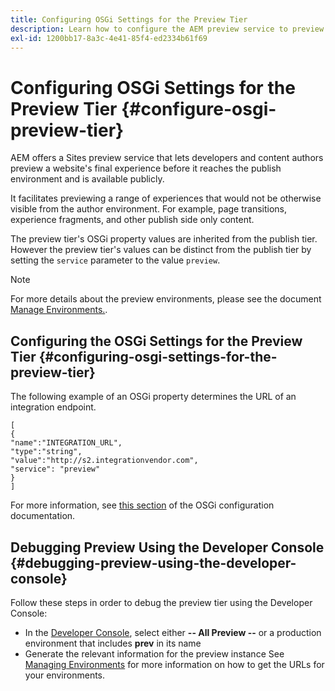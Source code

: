 ```yaml
---
title: Configuring OSGi Settings for the Preview Tier
description: Learn how to configure the AEM preview service to preview content before going live.
exl-id: 1200bb17-8a3c-4e41-85f4-ed2334b61f69
---
```

# Configuring OSGi Settings for the Preview Tier {#configure-osgi-preview-tier}

AEM offers a Sites preview service that lets developers and content authors preview a website's final experience before it reaches the publish environment and is available publicly.

It facilitates previewing a range of experiences that would not be otherwise visible from the author environment. For example, page transitions, experience fragments, and other publish side only content.

The preview tier's OSGi property values are inherited from the publish tier. However the preview tier's values can be distinct from the publish tier by setting the `service` parameter to the value `preview`. 

>[!NOTE]
>
>For more details about the preview environments, please see the document [Manage Environments.](/help/implementing/cloud-manager/manage-environments.md#access-preview-service).

## Configuring the OSGi Settings for the Preview Tier {#configuring-osgi-settings-for-the-preview-tier}

The following example of an OSGi property determines the URL of an integration endpoint.

```
[
{
"name":"INTEGRATION_URL",
"type":"string",
"value":"http://s2.integrationvendor.com",
"service": "preview"
}
]
```

For more information, see [this section](/help/implementing/deploying/configuring-osgi.md#author-vs-publish-configuration) of the OSGi configuration documentation.

## Debugging Preview Using the Developer Console {#debugging-preview-using-the-developer-console}

Follow these steps in order to debug the preview tier using the Developer Console:

* In the [Developer Console](/help/implementing/developing/introduction/development-guidelines.md#aem-as-a-cloud-service-development-tools), select either **-- All Preview --** or a production environment that includes **prev** in its name
* Generate the relevant information for the preview instance
See [Managing Environments](/help/implementing/cloud-manager/manage-environments.md) for more information on how to get the URLs for your environments.
